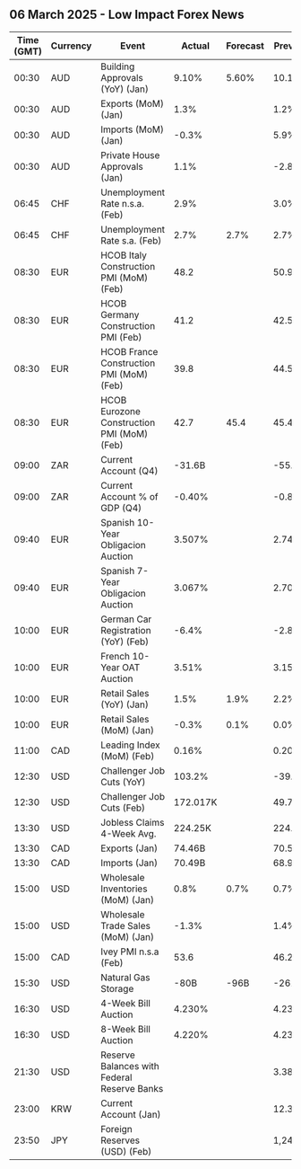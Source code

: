 ## 06 March 2025 - Low Impact Forex News

| Time (GMT) | Currency | Event | Actual | Forecast | Previous |
|------|----------|-------|--------|----------|----------|
| 00:30 | AUD | Building Approvals (YoY) (Jan) | 9.10% | 5.60% | 10.10% |
| 00:30 | AUD | Exports (MoM) (Jan) | 1.3% |  | 1.2% |
| 00:30 | AUD | Imports (MoM) (Jan) | -0.3% |  | 5.9% |
| 00:30 | AUD | Private House Approvals (Jan) | 1.1% |  | -2.8% |
| 06:45 | CHF | Unemployment Rate n.s.a. (Feb) | 2.9% |  | 3.0% |
| 06:45 | CHF | Unemployment Rate s.a. (Feb) | 2.7% | 2.7% | 2.7% |
| 08:30 | EUR | HCOB Italy Construction PMI (MoM) (Feb) | 48.2 |  | 50.9 |
| 08:30 | EUR | HCOB Germany Construction PMI (Feb) | 41.2 |  | 42.5 |
| 08:30 | EUR | HCOB France Construction PMI (MoM) (Feb) | 39.8 |  | 44.5 |
| 08:30 | EUR | HCOB Eurozone Construction PMI (MoM) (Feb) | 42.7 | 45.4 | 45.4 |
| 09:00 | ZAR | Current Account (Q4) | -31.6B |  | -55.6B |
| 09:00 | ZAR | Current Account % of GDP (Q4) | -0.40% |  | -0.80% |
| 09:40 | EUR | Spanish 10-Year Obligacion Auction | 3.507% |  | 2.743% |
| 09:40 | EUR | Spanish 7-Year Obligacion Auction | 3.067% |  | 2.705% |
| 10:00 | EUR | German Car Registration (YoY) (Feb) | -6.4% |  | -2.8% |
| 10:00 | EUR | French 10-Year OAT Auction | 3.51% |  | 3.15% |
| 10:00 | EUR | Retail Sales (YoY) (Jan) | 1.5% | 1.9% | 2.2% |
| 10:00 | EUR | Retail Sales (MoM) (Jan) | -0.3% | 0.1% | 0.0% |
| 11:00 | CAD | Leading Index (MoM) (Feb) | 0.16% |  | 0.20% |
| 12:30 | USD | Challenger Job Cuts (YoY) | 103.2% |  | -39.5% |
| 12:30 | USD | Challenger Job Cuts (Feb) | 172.017K |  | 49.795K |
| 13:30 | USD | Jobless Claims 4-Week Avg. | 224.25K |  | 224.00K |
| 13:30 | CAD | Exports (Jan) | 74.46B |  | 70.59B |
| 13:30 | CAD | Imports (Jan) | 70.49B |  | 68.93B |
| 15:00 | USD | Wholesale Inventories (MoM) (Jan) | 0.8% | 0.7% | 0.7% |
| 15:00 | USD | Wholesale Trade Sales (MoM) (Jan) | -1.3% |  | 1.4% |
| 15:00 | CAD | Ivey PMI n.s.a (Feb) | 53.6 |  | 46.2 |
| 15:30 | USD | Natural Gas Storage | -80B | -96B | -261B |
| 16:30 | USD | 4-Week Bill Auction | 4.230% |  | 4.235% |
| 16:30 | USD | 8-Week Bill Auction | 4.220% |  | 4.235% |
| 21:30 | USD | Reserve Balances with Federal Reserve Banks |  |  | 3.380T |
| 23:00 | KRW | Current Account (Jan) |  |  | 12.37B |
| 23:50 | JPY | Foreign Reserves (USD) (Feb) |  |  | 1,240.6B |
